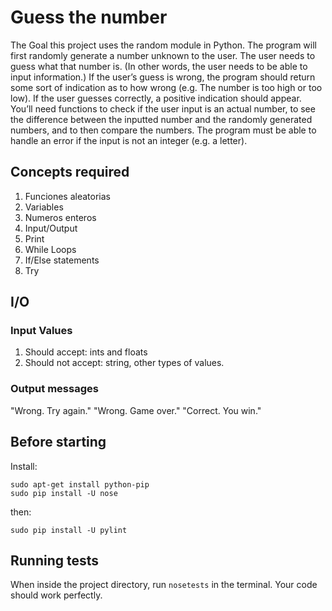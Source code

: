 # Guess the number

The Goal this project uses the random module in Python. The program will first randomly generate a number unknown to the user. The user needs to guess what that number is. (In other words, the user needs to be able to input information.) If the user’s guess is wrong, the program should return some sort of indication as to how wrong (e.g. The number is too high or too low). If the user guesses correctly, a positive indication should appear. You’ll need functions to check if the user input is an actual number, to see the difference between the inputted number and the randomly generated numbers, and to then compare the numbers. The program must be able to handle an error if the input is not an integer (e.g. a letter).

## Concepts required

1. Funciones aleatorias
2. Variables
3. Numeros enteros
4. Input/Output
5. Print
6. While Loops
7. If/Else statements
8. Try

## I/O

### Input Values
1. Should accept: ints and floats
2. Should not accept: string, other types of values.

### Output messages
"Wrong. Try again."
"Wrong. Game over."
"Correct. You win."

## Before starting

Install:
```
sudo apt-get install python-pip
sudo pip install -U nose
```

then:
```
sudo pip install -U pylint
```

## Running tests

When inside the project directory, run `nosetests` in the terminal. Your code
should work perfectly.
